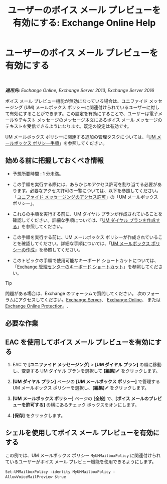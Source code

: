 ﻿---
title: 'ユーザーのボイス メール プレビューを有効にする: Exchange Online Help'
TOCTitle: ユーザーのボイス メール プレビューを有効にする
ms:assetid: 206a5d2b-27c9-4e9b-a29a-6ddffaa07109
ms:mtpsurl: https://technet.microsoft.com/ja-jp/library/JJ673514(v=EXCHG.150)
ms:contentKeyID: 51407510
ms.date: 05/22/2018
mtps_version: v=EXCHG.150
ms.translationtype: HT
---

# ユーザーのボイス メール プレビューを有効にする

 

_**適用先:** Exchange Online, Exchange Server 2013, Exchange Server 2016_

ボイス メール プレビュー機能が無効になっている場合は、ユニファイド メッセージング (UM) メールボックス ポリシーに関連付けられているユーザーに対して有効にすることができます。この設定を有効にすることで、ユーザーは電子メールやテキスト メッセージのメッセージ本文にあるボイス メール メッセージのテキストを受信できるようになります。既定の設定は有効です。

UM メールボックス ポリシーに関連する追加の管理タスクについては、「[UM メールボックス ポリシー手順](um-mailbox-policy-procedures-exchange-2013-help.md)」を参照してください。

## 始める前に把握しておくべき情報

  - 予想所要時間 : 1 分未満。

  - この手順を実行する際には、あらかじめアクセス許可を割り当てる必要があります。必要なアクセス許可の一覧については、以下を参照してください。「[ユニファイド メッセージングのアクセス許可](unified-messaging-permissions-exchange-2013-help.md)」の「UM メールボックス ポリシー」。

  - これらの手順を実行する前に、UM ダイヤル プランが作成されていることを確認してください。詳細な手順については、「[UM ダイヤル プランを作成する](create-a-um-dial-plan-exchange-2013-help.md)」を参照してください。

  - この手順を実行する前に、UM メールボックス ポリシーが作成されていることを確認してください。詳細な手順については、「[UM メールボックス ポリシーの作成](create-a-um-mailbox-policy-exchange-2013-help.md)」を参照してください。

  - このトピックの手順で使用可能なキーボード ショートカットについては、「[Exchange 管理センターのキーボード ショートカット](keyboard-shortcuts-in-the-exchange-admin-center-exchange-online-protection-help.md)」を参照してください。


> [!TIP]
> 問題がある場合は、Exchange のフォーラムで質問してください。 次のフォーラムにアクセスしてください。<A href="https://go.microsoft.com/fwlink/p/?linkid=60612">Exchange Server</A>、 <A href="https://go.microsoft.com/fwlink/p/?linkid=267542">Exchange Online</A>、 または <A href="https://go.microsoft.com/fwlink/p/?linkid=285351">Exchange Online Protection</A>。.



## 必要な作業

## EAC を使用してボイス メール プレビューを有効にする

1.  EAC で **\[ユニファイド メッセージング\]** \> **\[UM ダイヤル プラン\]** の順に移動し、変更する UM ダイヤル プランを選択して **\[編集\]**![編集アイコン](images/Bb124582.6f53ccb2-1f13-4c02-bea0-30690e6ea71d(EXCHG.150).gif "編集アイコン") をクリックします。

2.  **\[UM ダイヤル プラン\]** ページの **\[UM メールボックス ポリシー\]** で管理する UM メールボックス ポリシーを選択し、**\[編集\]**![編集アイコン](images/Bb124582.6f53ccb2-1f13-4c02-bea0-30690e6ea71d(EXCHG.150).gif "編集アイコン") をクリックします。

3.  **\[UM メールボックス ポリシー\]** ページの **\[全般\]** で、**\[ボイス メールのプレビューを許可する\]** の横にあるチェック ボックスをオンにします。

4.  **\[保存\]** をクリックします。

## シェルを使用してボイス メール プレビューを有効にする

この例では、UM メールボックス ポリシー `MyUMMailboxPolicy` に関連付けられているユーザーがボイス メール プレビュー機能を使用できるようにします。

    Set-UMMailboxPolicy -identity MyUMMailboxPolicy - AllowVoiceMailPreview $true

